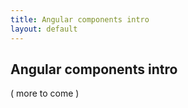 ```yaml
---
title: Angular components intro
layout: default
---
```


## Angular components intro

( more to come )

<br>
